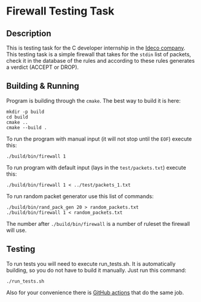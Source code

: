 # Firewall Testing Task

## Description
This is testing task for the C developer internship in the [Ideco company](ideco.ru). This testing task is a simple 
firewall that takes for the `stdin` list of packets, check it in the database of the rules and according to these rules
generates a verdict (ACCEPT or DROP).
## Building & Running

Program is building through the `cmake`. The best way to build it is here:
```commandline
mkdir -p build
cd build
cmake ..
cmake --build .
```
To run the program with manual input (it will not stop until the `EOF`) execute this:
```commandline
./build/bin/firewall 1
```
To run program with default input (lays in the `test/packets.txt`) execute this:
```commandline
./build/bin/firewall 1 < ../test/packets_1.txt
```
To run random packet generator use this list of commands:
```commandline
./build/bin/rand_pack_gen 20 > random_packets.txt
./build/bin/firewall 1 < random_packets.txt
```
The number after `./build/bin/firewall` is a number of ruleset the firewall will use.
## Testing
To run tests you will need to execute run_tests.sh. It is automatically building, so you do not have to build it 
manually. Just run this command:
```commandline
./run_tests.sh
```
Also for your convenience there is [GitHub actions](https://github.com/LeftTry/firewall-test-task/actions/workflows/run_tests.yml) 
that do the same job.
